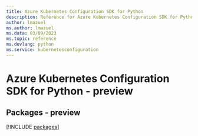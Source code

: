 ```yaml
---
title: Azure Kubernetes Configuration SDK for Python
description: Reference for Azure Kubernetes Configuration SDK for Python
author: lmazuel
ms.author: lmazuel
ms.data: 03/09/2023
ms.topic: reference
ms.devlang: python
ms.service: kubernetesconfiguration
---
```

# Azure Kubernetes Configuration SDK for Python - preview
## Packages - preview
[!INCLUDE [packages](kubernetes-configuration-index.md)]